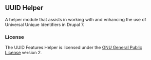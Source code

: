 ## UUID Helper

A helper module that assists in working with and enhancing the use of Universal Unique Identifiers in Drupal 7.

### License

The UUID Features Helper is licensed under the [GNU General Public License](http://gnu.org/licenses/gpl-2.0.html) version 2.
